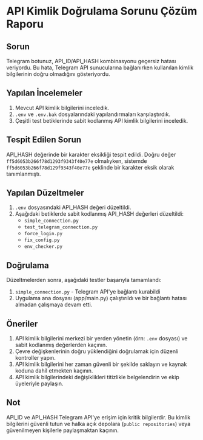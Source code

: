 # API Kimlik Doğrulama Sorunu Çözüm Raporu

## Sorun

Telegram botunuz, API_ID/API_HASH kombinasyonu geçersiz hatası veriyordu. Bu hata, Telegram API sunucularına bağlanırken kullanılan kimlik bilgilerinin doğru olmadığını gösteriyordu.

## Yapılan İncelemeler

1. Mevcut API kimlik bilgilerini inceledik.
2. `.env` ve `.env.bak` dosyalarındaki yapılandırmaları karşılaştırdık.
3. Çeşitli test betiklerinde sabit kodlanmış API kimlik bilgilerini inceledik.

## Tespit Edilen Sorun

API_HASH değerinde bir karakter eksikliği tespit edildi. Doğru değer `ff5d6053b266f78d1293f9343f40e77e` olmalıyken, sistemde `ff5d6053b266f78d129f9343f40e77e` şeklinde bir karakter eksik olarak tanımlanmıştı.

## Yapılan Düzeltmeler

1. `.env` dosyasındaki API_HASH değeri düzeltildi.
2. Aşağıdaki betiklerde sabit kodlanmış API_HASH değerleri düzeltildi:
   - `simple_connection.py`
   - `test_telegram_connection.py`
   - `force_login.py`
   - `fix_config.py`
   - `env_checker.py`

## Doğrulama

Düzeltmelerden sonra, aşağıdaki testler başarıyla tamamlandı:
1. `simple_connection.py` - Telegram API'ye bağlantı kurabildi
2. Uygulama ana dosyası (app/main.py) çalıştırıldı ve bir bağlantı hatası almadan çalışmaya devam etti.

## Öneriler

1. API kimlik bilgilerini merkezi bir yerden yönetin (örn: `.env` dosyası) ve sabit kodlanmış değerlerden kaçının.
2. Çevre değişkenlerinin doğru yüklendiğini doğrulamak için düzenli kontroller yapın.
3. API kimlik bilgilerini her zaman güvenli bir şekilde saklayın ve kaynak koduna dahil etmekten kaçının.
4. API kimlik bilgilerindeki değişiklikleri titizlikle belgelendirin ve ekip üyeleriyle paylaşın.

## Not

API_ID ve API_HASH Telegram API'ye erişim için kritik bilgilerdir. Bu kimlik bilgilerini güvenli tutun ve halka açık depolara (`public repositories`) veya güvenilmeyen kişilerle paylaşmaktan kaçının.
